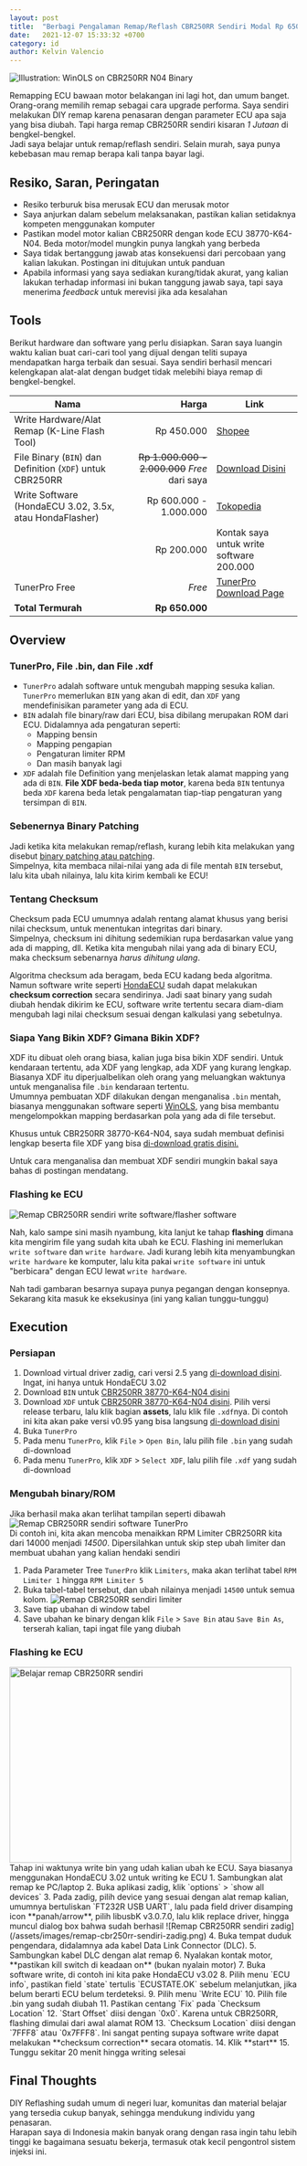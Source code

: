 ```yaml
---
layout: post
title:  "Berbagi Pengalaman Remap/Reflash CBR250RR Sendiri Modal Rp 650.000"
date:   2021-12-07 15:33:32 +0700
category: id
author: Kelvin Valencio
---
```

![Illustration: WinOLS on CBR250RR N04 Binary](/assets/images/remap-cbr250rr-sendiri-winols.jpg)  

Remapping ECU bawaan motor belakangan ini lagi hot, dan umum banget. Orang-orang memilih remap sebagai cara upgrade performa.
Saya sendiri melakukan DIY remap karena penasaran dengan parameter ECU apa saja yang bisa diubah. Tapi harga remap CBR250RR sendiri kisaran *1 Jutaan* di bengkel-bengkel.  
Jadi saya belajar untuk remap/reflash sendiri. Selain murah, saya punya kebebasan mau remap berapa kali tanpa bayar lagi.  

## **Resiko, Saran, Peringatan**
- Resiko terburuk bisa merusak ECU dan merusak motor
- Saya anjurkan dalam sebelum melaksanakan, pastikan kalian setidaknya kompeten menggunakan komputer
- Pastikan model motor kalian CBR250RR dengan kode ECU 38770-K64-N04. Beda motor/model mungkin punya langkah yang berbeda
- Saya tidak bertanggung jawab atas konsekuensi dari percobaan yang kalian lakukan. Postingan ini ditujukan untuk panduan
- Apabila informasi yang saya sediakan kurang/tidak akurat, yang kalian lakukan terhadap informasi ini bukan tanggung jawab saya, tapi saya menerima *feedback* untuk merevisi jika ada kesalahan

## **Tools**
Berikut hardware dan software yang perlu disiapkan. Saran saya luangin waktu kalian buat cari-cari tool yang dijual dengan teliti supaya mendapatkan harga terbaik dan sesuai. Saya sendiri berhasil mencari kelengkapan alat-alat dengan budget tidak melebihi biaya remap di bengkel-bengkel.

| Nama | Harga | Link
| --- | -: | ---
| Write Hardware/Alat Remap (K-Line Flash Tool) | Rp 450.000 | <a href="https://shopee.co.id/product/277642167/5561381862?smtt=0.197913951-1638877447.9" target="_blank">Shopee</a>
| File Binary (`BIN`) dan Definition (`XDF`) untuk CBR250RR | ~~Rp 1.000.000 - 2.000.000~~ *Free* dari saya | <a href="https://github.com/kelvinvalencio/cbr250rr-ecu-binary-definition/releases" target="_blank">Download Disini</a>
| Write Software (HondaECU 3.02, 3.5x, atau HondaFlasher) | Rp 600.000 - 1.000.000 | <a href="https://www.tokopedia.com/search?st=product&q=honda%20flash&navsource=home" target="_blank">Tokopedia</a>
| | Rp 200.000 | Kontak saya untuk write software 200.000
| TunerPro Free | *Free* | <a href="https://www.tunerpro.net/downloadApp.htm" target="_blank">TunerPro Download Page</a>
| **Total Termurah** | **Rp 650.000** |

## **Overview**
### TunerPro, File .bin, dan File .xdf
- `TunerPro` adalah software untuk mengubah mapping sesuka kalian. `TunerPro` memerlukan `BIN` yang akan di edit, dan `XDF` yang mendefinisikan parameter yang ada di ECU.
- `BIN` adalah file binary/raw dari ECU, bisa dibilang merupakan ROM dari ECU. Didalamnya ada pengaturan seperti:
    - Mapping bensin
    - Mapping pengapian
    - Pengaturan limiter RPM
    - Dan masih banyak lagi
- `XDF` adalah file Definition yang menjelaskan letak alamat mapping yang ada di `BIN`. **File XDF beda-beda tiap motor**, karena beda `BIN` tentunya beda `XDF` karena beda letak pengalamatan tiap-tiap pengaturan yang tersimpan di `BIN`.

### Sebenernya Binary Patching
Jadi ketika kita melakukan remap/reflash, kurang lebih kita melakukan yang disebut <a href="https://student-activity.binus.ac.id/csc/2021/08/binary-patching-menggunakan-ida-pro-part-1/" target="_blank">binary patching atau patching</a>.  
Simpelnya, kita membaca nilai-nilai yang ada di file mentah `BIN` tersebut, lalu kita ubah nilainya, lalu kita kirim kembali ke ECU!

### Tentang Checksum
Checksum pada ECU umumnya adalah rentang alamat khusus yang berisi nilai checksum, untuk menentukan integritas dari binary.  
Simpelnya, checksum ini dihitung sedemikian rupa berdasarkan value yang ada di mapping, dll. Ketika kita mengubah nilai yang ada di binary ECU, maka checksum sebenarnya *harus dihitung ulang*.

Algoritma checksum ada beragam, beda ECU kadang beda algoritma. Namun software write seperti <a href="https://mcuinnovations.com/software/hondaecu/" target="_blank">HondaECU</a> sudah dapat melakukan **checksum correction** secara sendirinya. Jadi saat binary yang sudah diubah hendak dikirim ke ECU, software write tertentu secara diam-diam mengubah lagi nilai checksum sesuai dengan kalkulasi yang sebetulnya.

### Siapa Yang Bikin XDF? Gimana Bikin XDF?
XDF itu dibuat oleh orang biasa, kalian juga bisa bikin XDF sendiri. Untuk kendaraan tertentu, ada XDF yang lengkap, ada XDF yang kurang lengkap.  
Biasanya XDF itu diperjualbelikan oleh orang yang meluangkan waktunya untuk menganalisa file `.bin` kendaraan tertentu.  
Umumnya pembuatan XDF dilakukan dengan menganalisa `.bin` mentah, biasanya menggunakan software seperti <a href="https://www.evc.de/en/product/ols/software/" target="_blank">WinOLS</a>, yang bisa membantu mengelompokkan mapping berdasarkan pola yang ada di file tersebut.

Khusus untuk CBR250RR 38770-K64-N04, saya sudah membuat definisi lengkap beserta file XDF yang bisa <a href="projects/cbr250rr-ecu-binary-definition/" target="_blank">di-download gratis disini.</a>

Untuk cara menganalisa dan membuat XDF sendiri mungkin bakal saya bahas di postingan mendatang.

### Flashing ke ECU
![Remap CBR250RR sendiri write software/flasher software](/assets/images/remap-cbr250rr-sendiri-write-software.png)  

Nah, kalo sampe sini masih nyambung, kita lanjut ke tahap **flashing** dimana kita mengirim file yang sudah kita ubah ke ECU. Flashing ini memerlukan `write software` dan `write hardware`. Jadi kurang lebih kita menyambungkan `write hardware` ke komputer, lalu kita pakai `write software` ini untuk "berbicara" dengan ECU lewat `write hardware`. 

Nah tadi gambaran besarnya supaya punya pegangan dengan konsepnya. Sekarang kita masuk ke eksekusinya (ini yang kalian tunggu-tunggu)

## **Execution**
### Persiapan
1. Download virtual driver zadig, cari versi 2.5 yang <a href="https://zadig.akeo.ie/downloads/" target="_blank">di-download disini</a>. Ingat, ini hanya untuk HondaECU 3.02
2. Download `BIN` untuk <a href="https://github.com/kelvinvalencio/cbr250rr-ecu-binary-definition/raw/main/CBR250RR-38770-K64-N04_BIN.bin" target="_blank">CBR250RR 38770-K64-N04 disini</a>
3. Download `XDF` untuk <a href="https://github.com/kelvinvalencio/cbr250rr-ecu-binary-definition/releases" target="_blank">CBR250RR 38770-K64-N04 disini</a>. Pilih versi release terbaru, lalu klik bagian **assets**, lalu klik file `.xdf`nya. Di contoh ini kita akan pake versi v0.95 yang bisa langsung <a href="https://github.com/kelvinvalencio/cbr250rr-ecu-binary-definition/releases/download/38770-K64-N04-v0.95/CBR250RR_38770-K64-N04_PUBLIC_v095.xdf" target="_blank">di-download disini</a>
4. Buka `TunerPro`
5. Pada menu `TunerPro`, klik `File` > `Open Bin`, lalu pilih file `.bin` yang sudah di-download
6. Pada menu `TunerPro`, klik `XDF` > `Select XDF`, lalu pilih file `.xdf` yang sudah di-download

### Mengubah binary/ROM
Jika berhasil maka akan terlihat tampilan seperti dibawah
![Remap CBR250RR sendiri software TunerPro](/assets/images/remap-cbr250rr-sendiri-tunerpro.png)  
Di contoh ini, kita akan mencoba menaikkan RPM Limiter CBR250RR kita dari 14000 menjadi *14500*. Dipersilahkan untuk skip step ubah limiter dan membuat ubahan yang kalian hendaki sendiri
1. Pada Parameter Tree `TunerPro` klik `Limiters`, maka akan terlihat tabel `RPM Limiter 1` hingga `RPM Limiter 5`
2. Buka tabel-tabel tersebut, dan ubah nilainya menjadi `14500` untuk semua kolom.
![Remap CBR250RR sendiri limiter](/assets/images/remap-cbr250rr-sendiri-limiter.png)
3. Save tiap ubahan di window tabel
4. Save ubahan ke binary dengan klik `File` > `Save Bin` atau `Save Bin As`, terserah kalian, tapi ingat file yang diubah

### Flashing ke ECU
<img align="center" height="343" width="493" src="/assets/images/remap-cbr250rr-sendiri-physical-setup.jpg" alt="Belajar remap CBR250RR sendiri">  
Tahap ini waktunya write bin yang udah kalian ubah ke ECU. Saya biasanya menggunakan HondaECU 3.02 untuk writing ke ECU
1. Sambungkan alat remap ke PC/laptop
2. Buka aplikasi zadig, klik `options` > `show all devices`
3. Pada zadig, pilih device yang sesuai dengan alat remap kalian, umumnya bertuliskan `FT232R USB UART`, lalu pada field driver disamping icon **panah/arrow**, pilih libusbK v3.0.7.0, lalu klik replace driver, hingga muncul dialog box bahwa sudah berhasil
![Remap CBR250RR sendiri zadig](/assets/images/remap-cbr250rr-sendiri-zadig.png)
4. Buka tempat duduk pengendara, didalamnya ada kabel Data Link Connector (DLC).
5. Sambungkan kabel DLC dengan alat remap
6. Nyalakan kontak motor, **pastikan kill switch di keadaan on** (bukan nyalain motor)
7. Buka software write, di contoh ini kita pake HondaECU v3.02
8. Pilih menu `ECU info`, pastikan field `state` tertulis `ECUSTATE.OK` sebelum melanjutkan, jika belum berarti ECU belum terdeteksi.
9. Pilih menu `Write ECU`
10. Pilih file .bin yang sudah diubah
11. Pastikan centang `Fix` pada `Checksum Location`
12. `Start Offset` diisi dengan `0x0`. Karena untuk CBR250RR, flashing dimulai dari awal alamat ROM
13. `Checksum Location` diisi dengan `7FFF8` atau `0x7FFF8`. Ini sangat penting supaya software write dapat melakukan **checksum correction** secara otomatis.
14. Klik **start**
15. Tunggu sekitar 20 menit hingga writing selesai

## **Final Thoughts**
DIY Reflashing sudah umum di negeri luar, komunitas dan material belajar yang tersedia cukup banyak, sehingga mendukung individu yang penasaran.  
Harapan saya di Indonesia makin banyak orang dengan rasa ingin tahu lebih tinggi ke bagaimana sesuatu bekerja, termasuk otak kecil pengontrol sistem injeksi ini.